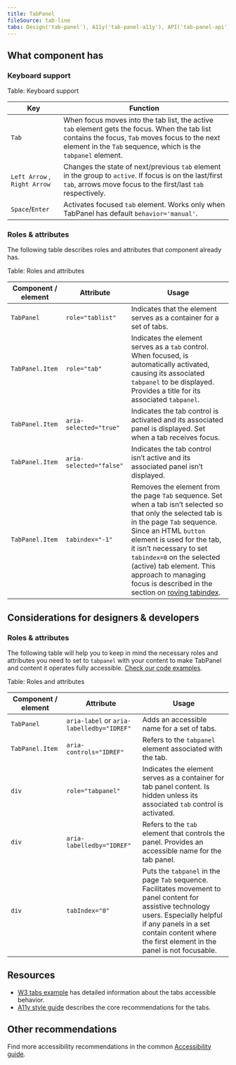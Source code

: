 ```yaml
---
title: TabPanel
fileSource: tab-line
tabs: Design('tab-panel'), A11y('tab-panel-a11y'), API('tab-panel-api'), Example('tab-panel-code'), Changelog('tab-panel-changelog')
---
```


## What component has

### Keyboard support

Table: Keyboard support

| Key                          | Function                                                                                                                                                                                                         |
| ---------------------------- | ---------------------------------------------------------------------------------------------------------------------------------------------------------------------------------------------------------------- |
| `Tab`                        | When focus moves into the tab list, the active `tab` element gets the focus. When the tab list contains the focus, `Tab` moves focus to the next element in the `Tab` sequence, which is the `tabpanel` element. |
| `Left Arrow` , `Right Arrow` | Changes the state of next/previous `tab` element in the group to `active`. If focus is on the last/first `tab`, arrows move focus to the first/last `tab` respectively.                                          |
| `Space`/`Enter`              | Activates focused `tab` element. Works only when TabPanel has default `behavior='manual'`.                                                                                                                       |

### Roles & attributes

The following table describes roles and attributes that component already has.

Table: Roles and attributes

| Component / element | Attribute               | Usage                                                                                                                                                                                                                                                                                                                                                                                                                              |
| ------------------- | ----------------------- | ---------------------------------------------------------------------------------------------------------------------------------------------------------------------------------------------------------------------------------------------------------------------------------------------------------------------------------------------------------------------------------------------------------------------------------- |
| `TabPanel`          | `role="tablist"`        | Indicates that the element serves as a container for a set of tabs.                                                                                                                                                                                                                                                                                                                                                                |
| `TabPanel.Item`     | `role="tab"`            | Indicates the element serves as a `tab` control. When focused, is automatically activated, causing its associated `tabpanel` to be displayed. Provides a title for its associated `tabpanel`.                                                                                                                                                                                                                                      |
| `TabPanel.Item`     | `aria-selected="true"`  | Indicates the tab control is activated and its associated panel is displayed. Set when a tab receives focus.                                                                                                                                                                                                                                                                                                                       |
| `TabPanel.Item`     | `aria-selected="false"` | Indicates the tab control isn’t active and its associated panel isn’t displayed.                                                                                                                                                                                                                                                                                                                                                   |
| `TabPanel.Item`     | `tabindex="-1"`         | Removes the element from the page `Tab` sequence. Set when a tab isn’t selected so that only the selected tab is in the page `Tab` sequence. Since an HTML `button` element is used for the tab, it isn’t necessary to set `tabindex=0` on the selected (active) tab element. This approach to managing focus is described in the section on [roving tabindex](https://www.w3.org/TR/wai-aria-practices-1.1/#kbd_roving_tabindex). |

## Considerations for designers & developers

### Roles & attributes

The following table will help you to keep in mind the necessary roles and attributes you need to set to `tabpanel` with your content to make TabPanel and content it operates fully accessible. [Check our code examples](/components/tab-line/tab-line-code).

Table: Roles and attributes

| Component / element | Attribute                 | Usage                                                                                                                                                                                                                                  |
| ------------------- | ------------------------- | -------------------------------------------------------------------------------------------------------------------------------------------------------------------------------------------------------------------------------------- |
| `TabPanel`          | `aria-label`  or `aria-labelledby="IDREF"` | Adds an accessible name for a set of tabs.                                                                                                                                                                                             |
| `TabPanel.Item`     | `aria-controls="IDREF"`   | Refers to the `tabpanel` element associated with the tab.                                                                                                                                                                              |
| `div`               | `role="tabpanel"`         | Indicates the element serves as a container for tab panel content. Is hidden unless its associated `tab` control is activated.                                                                                                         |
| `div`               | `aria-labelledby="IDREF"` | Refers to the `tab` element that controls the panel. Provides an accessible name for the tab panel.                                                                                                                                    |
| `div`               | `tabIndex="0"`            | Puts the `tabpanel` in the page `Tab` sequence. Facilitates movement to panel content for assistive technology users. Especially helpful if any panels in a set contain content where the first element in the panel is not focusable. |

## Resources

- [W3 tabs example](https://www.w3.org/TR/wai-aria-practices-1.1/examples/tabs/tabs-1/tabs.html) has detailed information about the tabs accessible behavior.
- [A11y style guide](https://a11y-style-guide.com/style-guide/section-structure.html#kssref-structure-tabs) describes the core recommendations for the tabs.

## Other recommendations

Find more accessibility recommendations in the common [Accessibility guide](/core-principles/a11y/a11y).
